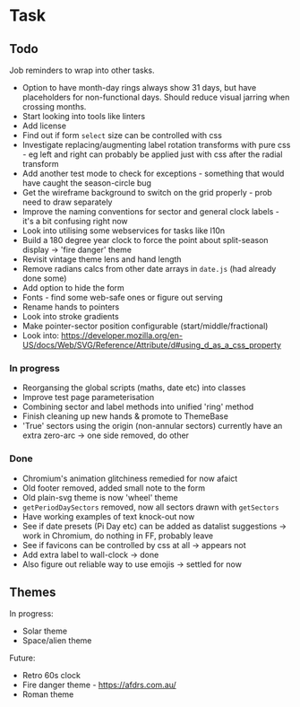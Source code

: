 Task
====


Todo
----

Job reminders to wrap into other tasks.

* Option to have month-day rings always show 31 days, but have placeholders for non-functional days. Should reduce visual jarring when crossing months.
* Start looking into tools like linters
* Add license
* Find out if form `select` size can be controlled with css
* Investigate replacing/augmenting label rotation transforms with pure css - eg left and right can probably be applied just with css after the radial transform
* Add another test mode to check for exceptions - something that would have caught the season-circle bug
* Get the wireframe background to switch on the grid properly - prob need to draw separately
* Improve the naming conventions for sector and general clock labels - it's a bit confusing right now
* Look into utilising some webservices for tasks like l10n
* Build a 180 degree year clock to force the point about split-season display -> 'fire danger' theme
* Revisit vintage theme lens and hand length
* Remove radians calcs from other date arrays in `date.js` (had already done some)
* Add option to hide the form
* Fonts - find some web-safe ones or figure out serving
* Rename hands to pointers
* Look into stroke gradients
* Make pointer-sector position configurable (start/middle/fractional)
* Look into: https://developer.mozilla.org/en-US/docs/Web/SVG/Reference/Attribute/d#using_d_as_a_css_property


### In progress

* Reorgansing the global scripts (maths, date etc) into classes
* Improve test page parameterisation
* Combining sector and label methods into unified 'ring' method
* Finish cleaning up new hands & promote to ThemeBase
* 'True' sectors using the origin (non-annular sectors) currently have an extra zero-arc -> one side removed, do other


### Done

* Chromium's animation glitchiness remedied for now afaict
* Old footer removed, added small note to the form
* Old plain-svg theme is now 'wheel' theme
* `getPeriodDaySectors` removed, now all sectors drawn with `getSectors`
* Have working examples of text knock-out now
* See if date presets (Pi Day etc) can be added as datalist suggestions -> work in Chromium, do nothing in FF, probably leave
* See if favicons can be controlled by css at all -> appears not
* Add extra label to wall-clock -> done
* Also figure out reliable way to use emojis -> settled for now


Themes
------

In progress:
* Solar theme
* Space/alien theme

Future:
* Retro 60s clock
* Fire danger theme - https://afdrs.com.au/
* Roman theme
